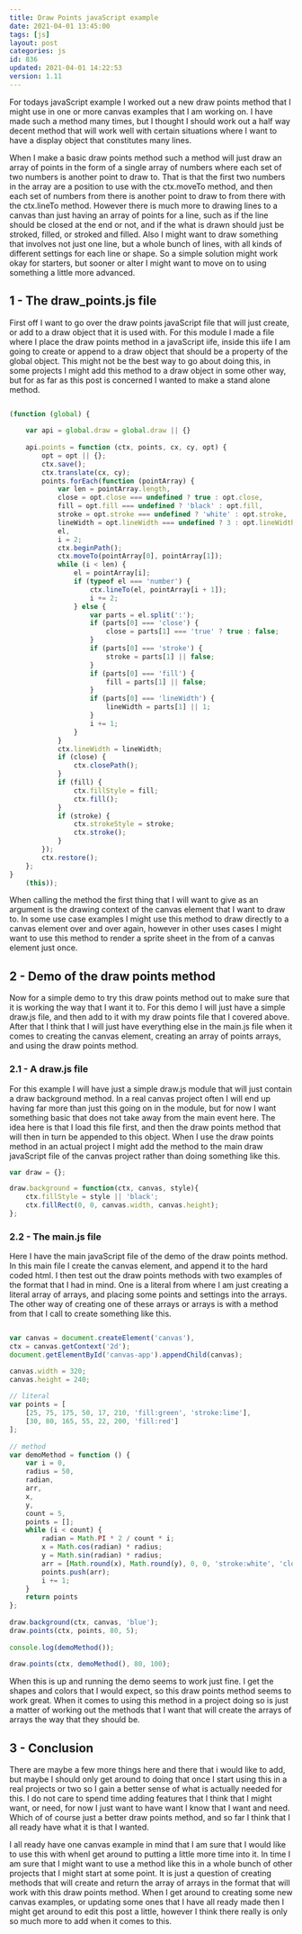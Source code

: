 ```yaml
---
title: Draw Points javaScript example
date: 2021-04-01 13:45:00
tags: [js]
layout: post
categories: js
id: 836
updated: 2021-04-01 14:22:53
version: 1.11
---
```


For todays javaScript example I worked out a new draw points method that I might use in one or more canvas examples that I am working on. I have made such a method many times, but I thought I should work out a half way decent method that will work well with certain situations where I want to have a display object that constitutes many lines. 

When I make a basic draw points method such a method will just draw an array of points in the form of a single array of numbers where each set of two numbers is another point to draw to. That is that the first two numbers in the array are a position to use with the ctx.moveTo method, and then each set of numbers from there is another point to draw to from there with the ctx.lineTo method. However there is much more to drawing lines to a canvas than just having an array of points for a line, such as if the line should be closed at the end or not, and if the what is drawn should just be stroked, filled, or stroked and filled. Also I might want to draw something that involves not just one line, but a whole bunch of lines, with all kinds of different settings for each line or shape. So a simple solution might work okay for starters, but sooner or alter I might want to move on to using something a little more advanced.

<!-- more -->

## 1 - The draw_points.js file

First off I want to go over the draw points javaScript file that will just create, or add to a draw object that it is used with. For this module I made a file where I place the draw points method in a javaScript iife, inside this iife I am going to create or append to a draw object that should be a property of the global object. This might not be the best way to go about doing this, in some projects I might add this method to a draw object in some other way, but for as far as this post is concerned I wanted to make a stand alone method.

```js

(function (global) {
 
    var api = global.draw = global.draw || {}
 
    api.points = function (ctx, points, cx, cy, opt) {
        opt = opt || {};
        ctx.save();
        ctx.translate(cx, cy);
        points.forEach(function (pointArray) {
            var len = pointArray.length,
            close = opt.close === undefined ? true : opt.close,
            fill = opt.fill === undefined ? 'black' : opt.fill,
            stroke = opt.stroke === undefined ? 'white' : opt.stroke,
            lineWidth = opt.lineWidth === undefined ? 3 : opt.lineWidth,
            el,
            i = 2;
            ctx.beginPath();
            ctx.moveTo(pointArray[0], pointArray[1]);
            while (i < len) {
                el = pointArray[i];
                if (typeof el === 'number') {
                    ctx.lineTo(el, pointArray[i + 1]);
                    i += 2;
                } else {
                    var parts = el.split(':');
                    if (parts[0] === 'close') {
                        close = parts[1] === 'true' ? true : false;
                    }
                    if (parts[0] === 'stroke') {
                        stroke = parts[1] || false;
                    }
                    if (parts[0] === 'fill') {
                        fill = parts[1] || false;
                    }
                    if (parts[0] === 'lineWidth') {
                        lineWidth = parts[1] || 1;
                    }
                    i += 1;
                }
            }
            ctx.lineWidth = lineWidth;
            if (close) {
                ctx.closePath();
            }
            if (fill) {
                ctx.fillStyle = fill;
                ctx.fill();
            }
            if (stroke) {
                ctx.strokeStyle = stroke;
                ctx.stroke();
            }
        });
        ctx.restore();
    };
}
    (this));
```

When calling the method the first thing that I will want to give as an argument is the drawing context of the canvas element that I want to draw to. In some use case examples I might use this method to draw directly to a canvas element over and over again, however in other uses cases I might want to use this method to render a sprite sheet in the from of a canvas element just once.

## 2 - Demo of the draw points method

Now for a simple demo to try this draw points method out to make sure that it is working the way that I want it to. For this demo I will just have a simple draw.js file, and then add to it with my draw points file that I covered above. After that I think that I will just have everything else in the main.js file when it comes to creating the canvas element, creating an array of points arrays, and using the draw points method.

### 2.1 - A draw.js file

For this example I will have just a simple draw.js module that will just contain a draw background method. In a real canvas project often I will end up having far more than just this going on in the module, but for now I want something basic that does not take away from the main event here. The idea here is that I load this file first, and then the draw points method that will then in turn be appended to this object. When I use the draw points method in an actual project I might add the method to the main draw javaScript file of the canvas project rather than doing something like this.

```js
var draw = {};

draw.background = function(ctx, canvas, style){
    ctx.fillStyle = style || 'black';
    ctx.fillRect(0, 0, canvas.width, canvas.height);
};
```

### 2.2 - The main.js file

Here I have the main javaScript file of the demo of the draw points method. In this main file I create the canvas element, and append it to the hard coded html. I then test out the draw points methods with two examples of the format that I had in mind. One is a literal from where I am just creating a literal array of arrays, and placing some points and settings into the arrays. The other way of creating one of these arrays or arrays is with a method from that I call to create something like this.

```js

var canvas = document.createElement('canvas'),
ctx = canvas.getContext('2d');
document.getElementById('canvas-app').appendChild(canvas);

canvas.width = 320;
canvas.height = 240;
 
// literal
var points = [
    [25, 75, 175, 50, 17, 210, 'fill:green', 'stroke:lime'],
    [30, 80, 165, 55, 22, 200, 'fill:red']
];
 
// method
var demoMethod = function () {
    var i = 0,
    radius = 50,
    radian,
    arr,
    x,
    y,
    count = 5,
    points = [];
    while (i < count) {
        radian = Math.PI * 2 / count * i;
        x = Math.cos(radian) * radius;
        y = Math.sin(radian) * radius;
        arr = [Math.round(x), Math.round(y), 0, 0, 'stroke:white', 'close:false', 'lineWidth:' + (2 + i * 2)];
        points.push(arr);
        i += 1;
    }
    return points
};
 
draw.background(ctx, canvas, 'blue');
draw.points(ctx, points, 80, 5);
 
console.log(demoMethod());
 
draw.points(ctx, demoMethod(), 80, 100);
```

When this is up and running the demo seems to work just fine. I get the shapes and colors that I would expect, so this draw points method seems to work great. When it comes to using this method in a project doing so is just a matter of working out the methods that I want that will create the arrays of arrays the way that they should be. 

## 3 - Conclusion

There are maybe a few more things here and there that i would like to add, but maybe I should only get around to doing that once I start using this in a real projects or two so I gain a better sense of what is actually needed for this. I do not care to spend time adding features that I think that I might want, or need, for now I just want to have want I know that I want and need. Which of of course just a better draw points method, and so far I think that I all ready have what it is that I wanted.

I all ready have one canvas example in mind that I am sure that I would like to use this with whenI get around to putting a little more time into it. In time I am sure that I might want to use a method like this in a whole bunch of other projects that I might start at some point. It is just a question of creating methods that will create and return the array of arrays in the format that will work with this draw points method. When I get around to creating some new canvas examples, or updating some ones that I have all ready made then I might get around to edit this post a little, however I think there really is only so much more to add when it comes to this.

